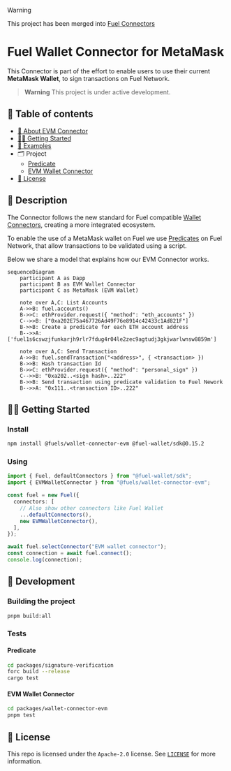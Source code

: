 > [!WARNING]
> This project has been merged into [Fuel Connectors](https://github.com/FuelLabs/fuel-connectors)

# Fuel Wallet Connector for MetaMask

This Connector is part of the effort to enable users to use their current **MetaMask Wallet**,
to sign transactions on Fuel Network.

> **Warning**
> This project is under active development.

## 📗 Table of contents

- [📗 About EVM Connector](#📗-description)
- [🧑‍💻 Getting Started](#🧑‍💻-getting-started)
- [🧰 Examples](./examples/)
- 🗂️ Project
  - [Predicate](./packages/signature-verification/)
  - [EVM Wallet Connector](./packages/wallet-connector-evm/)
- [📜 License](#📜-license)

## 📗 Description

The Connector follows the new standard for Fuel compatible [Wallet Connectors](https://github.com/FuelLabs/fuels-wallet/wiki/Fuel-Wallet-Connectors), creating a more integrated ecosystem.

To enable the use of a MetaMask wallet on Fuel we use [Predicates](https://docs.fuel.network/docs/intro/glossary/#predicate) on Fuel Network, that allow transactions to be validated using a script.

Below we share a model that explains how our EVM Connector works.

```mermaid
sequenceDiagram
    participant A as Dapp
    participant B as EVM Wallet Connector
    participant C as MetaMask (EVM Wallet)

    note over A,C: List Accounts
    A->>B: fuel.accounts()
    B->>C: ethProvider.request({ "method": "eth_accounts" })
    C-->>B: ["0xa202E75a467726Ad49F76e8914c42433c1Ad821F"]
    B->>B: Create a predicate for each ETH account address
    B-->>A: ['fuel1s6cswzjfunkarjh9rlr7fdug4r04le2zec9agtudj3gkjwarlwnsw8859m']

    note over A,C: Send Transaction
    A->>B: fuel.sendTransaction("<address>", { <transaction> })
    B->>B: Hash transaction Id
    B->>C: ethProvider.request({ "method": "personal_sign" })
    C-->>B: "0xa202..<sign hash>..222"
    B->>B: Send transaction using predicate validation to Fuel Nework
    B-->>A: "0x111..<transaction ID>..222"
```

## 🧑‍💻 Getting Started

### Install

```sh
npm install @fuels/wallet-connector-evm @fuel-wallet/sdk@0.15.2
```

### Using

```ts
import { Fuel, defaultConnectors } from "@fuel-wallet/sdk";
import { EVMWalletConnector } from "@fuels/wallet-connector-evm";

const fuel = new Fuel({
  connectors: [
    // Also show other connectors like Fuel Wallet
    ...defaultConnectors(),
    new EVMWalletConnector(),
  ],
});

await fuel.selectConnector("EVM wallet connector");
const connection = await fuel.connect();
console.log(connection);
```

## 🚧 Development

### Building the project

```sh
pnpm build:all
```

### Tests

#### Predicate

```sh
cd packages/signature-verification
forc build --release
cargo test
```

#### EVM Wallet Connector

```sh
cd packages/wallet-connector-evm
pnpm test
```

## 📜 License

This repo is licensed under the `Apache-2.0` license. See [`LICENSE`](./LICENSE) for more information.
